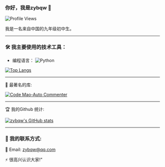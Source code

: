 ### 你好，我是zybqw 👋
![Profile Views](https://komarev.com/ghpvc/?username=zybqw&color=66ccff)

我是一名来自中国的九年级初中生。

---

### 🛠 我主要使用的技术工具：

- 编程语言： ![Python](https://img.shields.io/badge/-Python-333333?style=flat&logo=python&color=66ccff)

[![Top Langs](https://github-readme-stats.vercel.app/api/top-langs/?username=zybqw)](https://github.com/anuraghazra/github-readme-stats)

---

🚀 最著名的库:

[![Code Mao-Auto Commenter](https://github-readme-stats.vercel.app/api/pin/?username=zybqw&repo=CodeMao-AutoCommenter&theme=shadow_blue)](https://github.com/zybqw/CodeMao-AutoCommenter)

---

🏆 我的Github 统计:

[![zybqw's GitHub stats](https://github-readme-stats.vercel.app/api?username=zybqw&show_icons=true&theme=vue)](https://github.com/zybqw)

---

### 💼 我的联系方式:

📧 Email: [zybqw@qq.com](mailto:zybqw@qq.com)

⚡ 很高兴认识大家!"
 
